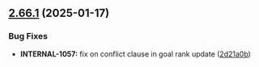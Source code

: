 ## [2.66.1](https://github.com/taskany-inc/issues/compare/v2.66.0...v2.66.1) (2025-01-17)


### Bug Fixes

* **INTERNAL-1057:** fix on conflict clause in goal rank update ([2d21a0b](https://github.com/taskany-inc/issues/commit/2d21a0b07280a23c2f5ec971d75fb33e26d1c56d))

